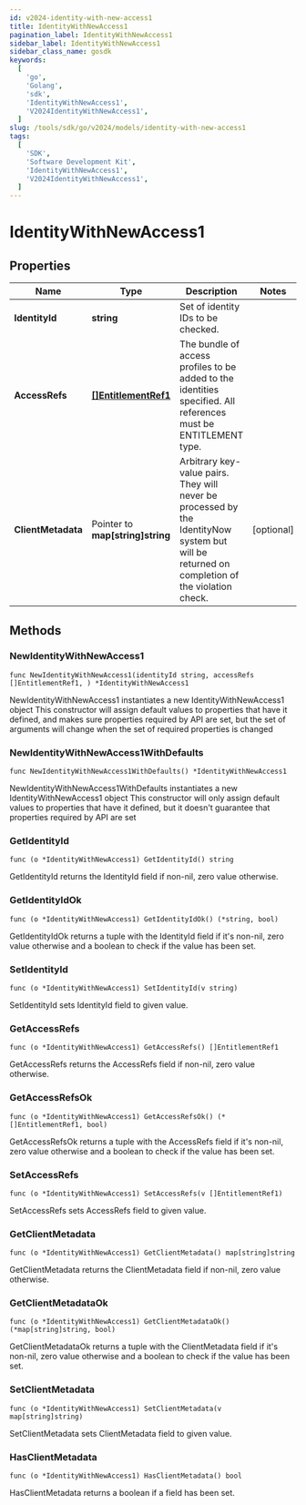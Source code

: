 ```yaml
---
id: v2024-identity-with-new-access1
title: IdentityWithNewAccess1
pagination_label: IdentityWithNewAccess1
sidebar_label: IdentityWithNewAccess1
sidebar_class_name: gosdk
keywords:
  [
    'go',
    'Golang',
    'sdk',
    'IdentityWithNewAccess1',
    'V2024IdentityWithNewAccess1',
  ]
slug: /tools/sdk/go/v2024/models/identity-with-new-access1
tags:
  [
    'SDK',
    'Software Development Kit',
    'IdentityWithNewAccess1',
    'V2024IdentityWithNewAccess1',
  ]
---
```


# IdentityWithNewAccess1

## Properties

| Name | Type | Description | Notes |
| --- | --- | --- | --- |
| **IdentityId** | **string** | Set of identity IDs to be checked. |
| **AccessRefs** | [**[]EntitlementRef1**](entitlement-ref1) | The bundle of access profiles to be added to the identities specified. All references must be ENTITLEMENT type. |
| **ClientMetadata** | Pointer to **map[string]string** | Arbitrary key-value pairs. They will never be processed by the IdentityNow system but will be returned on completion of the violation check. | [optional] |

## Methods

### NewIdentityWithNewAccess1

`func NewIdentityWithNewAccess1(identityId string, accessRefs []EntitlementRef1, ) *IdentityWithNewAccess1`

NewIdentityWithNewAccess1 instantiates a new IdentityWithNewAccess1 object This constructor will assign default values to properties that have it defined, and makes sure properties required by API are set, but the set of arguments will change when the set of required properties is changed

### NewIdentityWithNewAccess1WithDefaults

`func NewIdentityWithNewAccess1WithDefaults() *IdentityWithNewAccess1`

NewIdentityWithNewAccess1WithDefaults instantiates a new IdentityWithNewAccess1 object This constructor will only assign default values to properties that have it defined, but it doesn't guarantee that properties required by API are set

### GetIdentityId

`func (o *IdentityWithNewAccess1) GetIdentityId() string`

GetIdentityId returns the IdentityId field if non-nil, zero value otherwise.

### GetIdentityIdOk

`func (o *IdentityWithNewAccess1) GetIdentityIdOk() (*string, bool)`

GetIdentityIdOk returns a tuple with the IdentityId field if it's non-nil, zero value otherwise and a boolean to check if the value has been set.

### SetIdentityId

`func (o *IdentityWithNewAccess1) SetIdentityId(v string)`

SetIdentityId sets IdentityId field to given value.

### GetAccessRefs

`func (o *IdentityWithNewAccess1) GetAccessRefs() []EntitlementRef1`

GetAccessRefs returns the AccessRefs field if non-nil, zero value otherwise.

### GetAccessRefsOk

`func (o *IdentityWithNewAccess1) GetAccessRefsOk() (*[]EntitlementRef1, bool)`

GetAccessRefsOk returns a tuple with the AccessRefs field if it's non-nil, zero value otherwise and a boolean to check if the value has been set.

### SetAccessRefs

`func (o *IdentityWithNewAccess1) SetAccessRefs(v []EntitlementRef1)`

SetAccessRefs sets AccessRefs field to given value.

### GetClientMetadata

`func (o *IdentityWithNewAccess1) GetClientMetadata() map[string]string`

GetClientMetadata returns the ClientMetadata field if non-nil, zero value otherwise.

### GetClientMetadataOk

`func (o *IdentityWithNewAccess1) GetClientMetadataOk() (*map[string]string, bool)`

GetClientMetadataOk returns a tuple with the ClientMetadata field if it's non-nil, zero value otherwise and a boolean to check if the value has been set.

### SetClientMetadata

`func (o *IdentityWithNewAccess1) SetClientMetadata(v map[string]string)`

SetClientMetadata sets ClientMetadata field to given value.

### HasClientMetadata

`func (o *IdentityWithNewAccess1) HasClientMetadata() bool`

HasClientMetadata returns a boolean if a field has been set.
